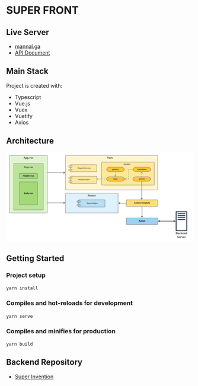 # SUPER FRONT

## Live Server
- [mannal.ga](http://mannal.ga)
- [API Document](http://mannal.ga:8080/docs/index.html)

## Main Stack
Project is created with:
- Typescript
- Vue.js
- Vuex
- Vuetify
- Axios

## Architecture
![Architecture](./super-front-architecture.png)

## Getting Started
### Project setup
```
yarn install
```

### Compiles and hot-reloads for development
```
yarn serve
```

### Compiles and minifies for production
```
yarn build
```

## Backend Repository
- [Super Invention](https://github.com/TASK-FORCE/super-invention)
